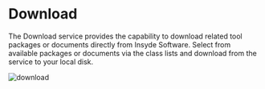 # Download

The Download service provides the capability to download related tool packages or documents directly from Insyde Software. Select from available packages or documents via the class lists and download from the service to your local disk.

![download](https://github.com/kswang0101/InQuire/tree/e182c4313131e809453b9aa4d6043b2c53dadd25/assets/image11.png)

